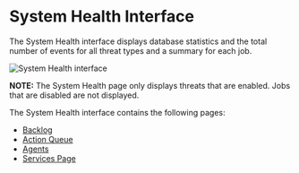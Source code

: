 # System Health Interface

The System Health interface displays database statistics and the total number of events for all
threat types and a summary for each job.

![System Health interface](/img/product_docs/threatprevention/threatprevention/reportingmodule/interface.webp)

**NOTE:** The System Health page only displays threats that are enabled. Jobs that are disabled are
not displayed.

The System Health interface contains the following pages:

- [Backlog](/docs/threatmanager/3.0/threatmanager/administration/configuration/systemhealth/backlog.md)
- [Action Queue](/docs/threatmanager/3.0/threatmanager/administration/configuration/systemhealth/actionqueue.md)
- [Agents](/docs/threatmanager/3.0/threatmanager/administration/configuration/systemhealth/agents.md)
- [Services Page](/docs/threatmanager/3.0/threatmanager/administration/configuration/systemhealth/services.md)
